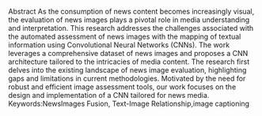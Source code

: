 Abstract
 As the consumption of news content becomes increasingly visual, the evaluation of news images
 plays a pivotal role in media understanding and interpretation. This research addresses the challenges
 associated with the automated assessment of news images with the mapping of textual information
 using Convolutional Neural Networks (CNNs). The work leverages a comprehensive dataset of news
 images and proposes a CNN architecture tailored to the intricacies of media content. The research first
 delves into the existing landscape of news image evaluation, highlighting gaps and limitations in current
 methodologies. Motivated by the need for robust and efficient image assessment tools, our work focuses
 on the design and implementation of a CNN tailored for news media.
 Keywords:NewsImages Fusion, Text-Image Relationship,image captioning
